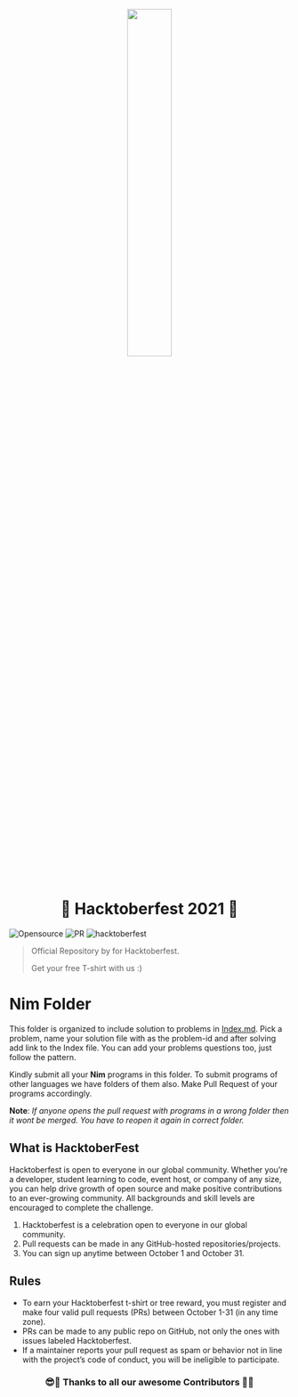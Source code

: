 <p align="center">
    <img src="https://raw.githubusercontent.com/nim-lang/assets/master/Art/logo-crown.png" width="40%"/>
</p>

<h1 align="center"> 🎃 Hacktoberfest 2021 🎃 </h1>

![Opensource](https://img.shields.io/badge/openSource-%E2%9D%A4-blue) ![PR](https://img.shields.io/badge/PRs-welcome-green) ![hacktoberfest](https://img.shields.io/badge/Hacktoberfest-2021-red)

> Official Repository by for Hacktoberfest.
>
> Get your free T-shirt with us :)

# Nim Folder

This folder is organized to include solution to problems in [Index.md](Index.md). Pick a problem, name your solution file with as the problem-id and after solving add link to the Index file. You can add your problems questions too, just follow the pattern.

Kindly submit all your **Nim** programs in this folder.
To submit programs of other languages we have folders of them also. Make Pull Request of your programs accordingly.

**Note**: *If anyone opens the pull request with programs in a wrong folder then it wont be merged. You have to reopen it again in correct folder.*

## What is HacktoberFest

Hacktoberfest is open to everyone in our global community. Whether you’re a developer, student learning to code, event host, or company of any size, you can help drive growth of open source and make positive contributions to an ever-growing community. All backgrounds and skill levels are encouraged to complete the challenge.

1. Hacktoberfest is a celebration open to everyone in our global community.
2. Pull requests can be made in any GitHub-hosted repositories/projects.
3. You can sign up anytime between October 1 and October 31.

## Rules

- To earn your Hacktoberfest t-shirt or tree reward, you must register and make four valid pull requests (PRs) between October 1-31 (in any time zone).
- PRs can be made to any public repo on GitHub, not only the ones with issues labeled Hacktoberfest.
- If a maintainer reports your pull request as spam or behavior not in line with the project’s code of conduct, you will be ineligible to participate.

<h3 align="center">😎🙏 Thanks to all our awesome Contributors 🙏😎</h3>
